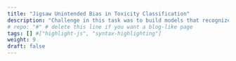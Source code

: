 ```yaml
---
title: "Jigsaw Unintended Bias in Toxicity Classification"
description: "Challenge in this task was to build models that recognize toxicity and minimize unintended bias with respect to mentions of given identities. Created an ensemble of NLP models - RNN, BERT Base, BERT Large and GPT 2. Ranked top 5%. "
# repo: "#" # delete this line if you want a blog-like page
tags: [] #["highlight-js", "syntax-highlighting"]
weight: 9
draft: false
---
```

